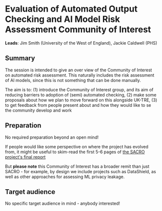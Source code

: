 # Evaluation of Automated Output Checking and AI Model Risk Assessment Community of Interest

**Leads**: Jim Smith (University of the West of England), Jackie Caldwell (PHS)

## Summary

The session is intended to give an over view of the Community of Interest on automated risk assessment.
This naturally includes the risk assessment of AI models, since this is not something that can be done manually.

The aim is to:
(1) introduce the Community of Interest group, and its aim of reducing barriers to adoption of (semi) automated checking,
(2) make some proposals about how we plan to move forward on this alongside UK-TRE,
(3) to get feedback from people present about and how they would like to se the community develop and work

## Preparation

No required preparation beyond an open mind!

If people would like some perspective on where the project has evolved from, it might be useful to skim-read the first 5-6 pages of [the SACRO project's final report](https://zenodo.org/records/10055365)

But **please note** this Community of Interest has a broader remit than just SACRO - for example, by design we include projects such as DataShield, as well as other approaches for assessing ML privacy leakage.

## Target audience

No specific target audience in mind - anybody interested!
